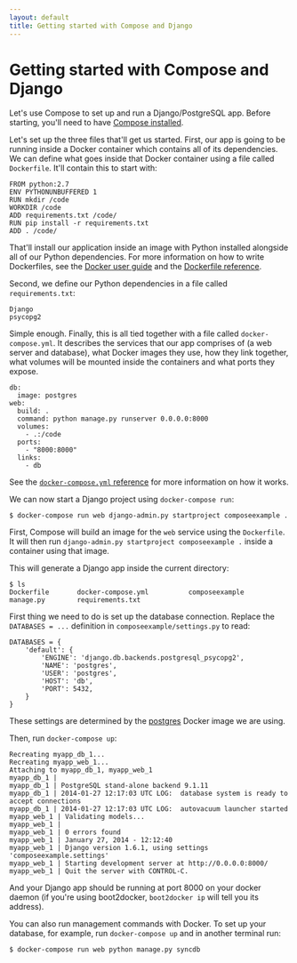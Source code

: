 ```yaml
---
layout: default
title: Getting started with Compose and Django
---
```


Getting started with Compose and Django
===================================

Let's use Compose to set up and run a Django/PostgreSQL app. Before starting, you'll need to have [Compose installed](install.md).

Let's set up the three files that'll get us started. First, our app is going to be running inside a Docker container which contains all of its dependencies. We can define what goes inside that Docker container using a file called `Dockerfile`. It'll contain this to start with:

    FROM python:2.7
    ENV PYTHONUNBUFFERED 1
    RUN mkdir /code
    WORKDIR /code
    ADD requirements.txt /code/
    RUN pip install -r requirements.txt
    ADD . /code/

That'll install our application inside an image with Python installed alongside all of our Python dependencies. For more information on how to write Dockerfiles, see the [Docker user guide](https://docs.docker.com/userguide/dockerimages/#building-an-image-from-a-dockerfile) and the [Dockerfile reference](http://docs.docker.com/reference/builder/).

Second, we define our Python dependencies in a file called `requirements.txt`:

    Django
    psycopg2

Simple enough. Finally, this is all tied together with a file called `docker-compose.yml`. It describes the services that our app comprises of (a web server and database), what Docker images they use, how they link together, what volumes will be mounted inside the containers and what ports they expose.

    db:
      image: postgres
    web:
      build: .
      command: python manage.py runserver 0.0.0.0:8000
      volumes:
        - .:/code
      ports:
        - "8000:8000"
      links:
        - db

See the [`docker-compose.yml` reference](yml.html) for more information on how it works.

We can now start a Django project using `docker-compose run`:

    $ docker-compose run web django-admin.py startproject composeexample .

First, Compose will build an image for the `web` service using the `Dockerfile`. It will then run `django-admin.py startproject composeexample .` inside a container using that image.

This will generate a Django app inside the current directory:

    $ ls
    Dockerfile       docker-compose.yml          composeexample       manage.py        requirements.txt

First thing we need to do is set up the database connection. Replace the `DATABASES = ...` definition in `composeexample/settings.py` to read:

    DATABASES = {
        'default': {
            'ENGINE': 'django.db.backends.postgresql_psycopg2',
            'NAME': 'postgres',
            'USER': 'postgres',
            'HOST': 'db',
            'PORT': 5432,
        }
    }

These settings are determined by the [postgres](https://registry.hub.docker.com/_/postgres/) Docker image we are using.

Then, run `docker-compose up`:

    Recreating myapp_db_1...
    Recreating myapp_web_1...
    Attaching to myapp_db_1, myapp_web_1
    myapp_db_1 |
    myapp_db_1 | PostgreSQL stand-alone backend 9.1.11
    myapp_db_1 | 2014-01-27 12:17:03 UTC LOG:  database system is ready to accept connections
    myapp_db_1 | 2014-01-27 12:17:03 UTC LOG:  autovacuum launcher started
    myapp_web_1 | Validating models...
    myapp_web_1 |
    myapp_web_1 | 0 errors found
    myapp_web_1 | January 27, 2014 - 12:12:40
    myapp_web_1 | Django version 1.6.1, using settings 'composeexample.settings'
    myapp_web_1 | Starting development server at http://0.0.0.0:8000/
    myapp_web_1 | Quit the server with CONTROL-C.

And your Django app should be running at port 8000 on your docker daemon (if you're using boot2docker, `boot2docker ip` will tell you its address).

You can also run management commands with Docker. To set up your database, for example, run `docker-compose up` and in another terminal run:

    $ docker-compose run web python manage.py syncdb

